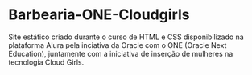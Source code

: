 # Barbearia-ONE-Cloudgirls

Site estático criado durante o curso de HTML e CSS disponibilizado na plataforma Alura pela inciativa da Oracle com o ONE (Oracle Next Education),
juntamente com a iniciativa de inserção de mulheres na tecnologia Cloud Girls.
